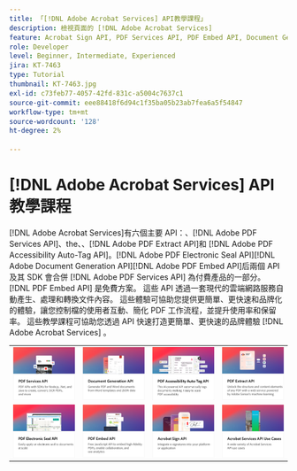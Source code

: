 ```yaml
---
title: 「[!DNL Adobe Acrobat Services] API教學課程」
description: 檢視頁面的 [!DNL Adobe Acrobat Services]
feature: Acrobat Sign API, PDF Services API, PDF Embed API, Document Generation API
role: Developer
level: Beginner, Intermediate, Experienced
jira: KT-7463
type: Tutorial
thumbnail: KT-7463.jpg
exl-id: c73feb77-4057-42fd-831c-a5004c7637c1
source-git-commit: eee88418f6d94c1f35ba05b23ab7fea6a5f54847
workflow-type: tm+mt
source-wordcount: '128'
ht-degree: 2%

---
```


# [!DNL Adobe Acrobat Services] API教學課程

[!DNL Adobe Acrobat Services]有六個主要 API：、[!DNL Adobe PDF Services API]、the、、[!DNL Adobe PDF Extract API]和 [!DNL Adobe PDF Accessibility Auto-Tag API]。[!DNL Adobe PDF Electronic Seal API][!DNL Adobe Document Generation API][!DNL Adobe PDF Embed API]后兩個 API 及其 SDK 會合併 [!DNL Adobe PDF Services API] 為付費產品的一部分。 [!DNL PDF Embed API] 是免費方案。 這些 API 透過一套現代的雲端網路服務自動產生、處理和轉換文件內容。 這些體驗可協助您提供更簡單、更快速和品牌化的體驗，讓您控制檔的使用者互動、簡化 PDF 工作流程，並提升使用率和保留率。 這些教學課程可協助您透過 API 快速打造更簡單、更快速的品牌體驗 [!DNL Adobe Acrobat Services] 。

<table style="table-layout:fixed">
<tr>
 <td>
   <a href="pdfservices/overview-pdfservices.md">
      <img alt="PDF 服務API" src="assets/pdfservicescard.png" />
   </a>
  </td>
  <td>
   <a href="docgen/overview-docgen.md">
      <img alt="檔產生API" src="assets/docgencard.png" />
   </a>
  </td>
  <td>
   <a href="pdfaccessibility/overview-accessibility.md">
      <img alt="PDF 輔助功能自動標記API" src="assets/PDFAccessibility.png" />
   </a>
  </td>
  <td>
   <a href="pdfextract/overview-extract.md">
      <img alt="PDF Extract API" src="assets/pdfextractcard.png" />
   </a>
  </td>
</tr>
<tr>
  <td>
   <a href="pdfelectronicseal/overview-electronic-seal.md">
      <img alt="PDF 電子封印API" src="assets/PDFElectronicSeal.png" />
   </a>
  </td>
 <td>
   <a href="pdfembed/overview-embed.md">
      <img alt="開始使用 Adobe PDF 工具 API 和 Java" src="assets/pdfembedcard.png" />
   </a>
  </td>
 <td>
   <a href="acrobatsign/overview-sign.md">
      <img alt="Acrobat Sign API" src="assets/acrobatsigncard.png" />
   </a>
  </td>
 <td>
   <a href="usecases/overview-usecases.md">
      <img alt="[!DNL Adobe Acrobat Services] API使用案例" src="assets/usecasescard.png" />
   </a>
  </td>
</tr>
</table>
